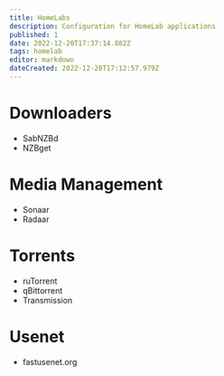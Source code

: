 ```yaml
---
title: HomeLabs
description: Configuration for HomeLab applications
published: 1
date: 2022-12-20T17:37:14.882Z
tags: homelab
editor: markdown
dateCreated: 2022-12-20T17:12:57.979Z
---
```


# Downloaders

- SabNZBd
- NZBget

# Media Management

- Sonaar
- Radaar

# Torrents

- ruTorrent
- qBittorrent
- Transmission

# Usenet

- fastusenet.org
